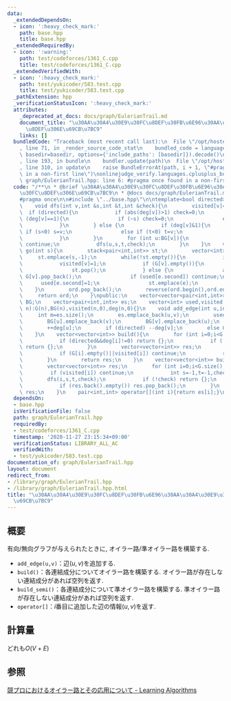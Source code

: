 ```yaml
---
data:
  _extendedDependsOn:
  - icon: ':heavy_check_mark:'
    path: base.hpp
    title: base.hpp
  _extendedRequiredBy:
  - icon: ':warning:'
    path: test/codeforces/1361_C.cpp
    title: test/codeforces/1361_C.cpp
  _extendedVerifiedWith:
  - icon: ':heavy_check_mark:'
    path: test/yukicoder/583.test.cpp
    title: test/yukicoder/583.test.cpp
  _pathExtension: hpp
  _verificationStatusIcon: ':heavy_check_mark:'
  attributes:
    _deprecated_at_docs: docs/graph/EulerianTrail.md
    document_title: "\u30AA\u30A4\u30E9\u30FC\u8DEF\u30FB\u6E96\u30AA\u30A4\u30E9\u30FC\
      \u8DEF\u306E\u69CB\u7BC9"
    links: []
  bundledCode: "Traceback (most recent call last):\n  File \"/opt/hostedtoolcache/Python/3.9.0/x64/lib/python3.9/site-packages/onlinejudge_verify/documentation/build.py\"\
    , line 71, in _render_source_code_stat\n    bundled_code = language.bundle(stat.path,\
    \ basedir=basedir, options={'include_paths': [basedir]}).decode()\n  File \"/opt/hostedtoolcache/Python/3.9.0/x64/lib/python3.9/site-packages/onlinejudge_verify/languages/cplusplus.py\"\
    , line 193, in bundle\n    bundler.update(path)\n  File \"/opt/hostedtoolcache/Python/3.9.0/x64/lib/python3.9/site-packages/onlinejudge_verify/languages/cplusplus_bundle.py\"\
    , line 310, in update\n    raise BundleErrorAt(path, i + 1, \"#pragma once found\
    \ in a non-first line\")\nonlinejudge_verify.languages.cplusplus_bundle.BundleErrorAt:\
    \ graph/EulerianTrail.hpp: line 6: #pragma once found in a non-first line\n"
  code: "/**\n * @brief \u30AA\u30A4\u30E9\u30FC\u8DEF\u30FB\u6E96\u30AA\u30A4\u30E9\
    \u30FC\u8DEF\u306E\u69CB\u7BC9\n * @docs docs/graph/EulerianTrail.md\n */\n\n\
    #pragma once\n\n#include \"../base.hpp\"\n\ntemplate<bool directed>\nclass EulerianTrail{\n\
    \    void dfs(int v,int &s,int &t,int &check){\n        visited[v]=1;\n      \
    \  if (directed){\n            if (abs(deg[v])>1) check=0;\n            else if\
    \ (deg[v]==1){\n                if (~s) check=0;\n                else s=v;\n\
    \            }\n        } else {\n            if (deg[v]&1){\n               \
    \ if (s<0) s=v;\n                else if (t<0) t=v;\n                else check=0;\n\
    \            }\n        }\n        for (int u:BG[v]){\n            if (visited[u])\
    \ continue;\n            dfs(u,s,t,check);\n        }\n    }\n    vector<int>\
    \ go(int s){\n        stack<pair<int,int>> st;\n        vector<int> ord;\n   \
    \     st.emplace(s,-1);\n        while(!st.empty()){\n            int v=st.top().first;\n\
    \            visited[v]=1;\n            if (G[v].empty()){\n                ord.emplace_back(st.top().second);\n\
    \                st.pop();\n            } else {\n                auto e=G[v].back();\
    \ G[v].pop_back();\n                if (used[e.second]) continue;\n          \
    \      used[e.second]=1;\n                st.emplace(e);\n            }\n    \
    \    }\n        ord.pop_back();\n        reverse(ord.begin(),ord.end());\n   \
    \     return ord;\n    }\npublic:\n    vector<vector<pair<int,int>>> G;\n    vector<vector<int>>\
    \ BG;\n    vector<pair<int,int>> es;\n    vector<int> used,visited,deg;\n    EulerianTrail(int\
    \ n):G(n),BG(n),visited(n,0),deg(n,0){}\n    void add_edge(int u,int v){\n   \
    \     int m=es.size();\n        es.emplace_back(u,v);\n        used.emplace_back(0);\n\
    \        BG[u].emplace_back(v);\n        BG[v].emplace_back(u);\n        G[u].emplace_back(v,m);\n\
    \        ++deg[u];\n        if (directed) --deg[v];\n        else G[v].emplace_back(u,m),++deg[v];\n\
    \    }\n    vector<vector<int>> build(){\n        for (int i=0;i<G.size();++i){\n\
    \            if (directed&&deg[i]!=0) return {};\n            if (!directed&&(deg[i]&1))\
    \ return {};\n        }\n        vector<vector<int>> res;\n        for (int i=0;i<G.size();++i){\n\
    \            if (G[i].empty()||visited[i]) continue;\n            res.emplace_back(go(i));\n\
    \        }\n        return res;\n    }\n    vector<vector<int>> build_semi(){\n\
    \        vector<vector<int>> res;\n        for (int i=0;i<G.size();++i){\n   \
    \         if (visited[i]) continue;\n            int s=-1,t=-1,check=1;\n    \
    \        dfs(i,s,t,check);\n            if (!check) return {};\n            res.emplace_back(go(~s?s:i));\n\
    \            if (res.back().empty()) res.pop_back();\n        }\n        return\
    \ res;\n    }\n    pair<int,int> operator[](int i){return es[i];}\n};"
  dependsOn:
  - base.hpp
  isVerificationFile: false
  path: graph/EulerianTrail.hpp
  requiredBy:
  - test/codeforces/1361_C.cpp
  timestamp: '2020-11-27 23:15:34+09:00'
  verificationStatus: LIBRARY_ALL_AC
  verifiedWith:
  - test/yukicoder/583.test.cpp
documentation_of: graph/EulerianTrail.hpp
layout: document
redirect_from:
- /library/graph/EulerianTrail.hpp
- /library/graph/EulerianTrail.hpp.html
title: "\u30AA\u30A4\u30E9\u30FC\u8DEF\u30FB\u6E96\u30AA\u30A4\u30E9\u30FC\u8DEF\u306E\
  \u69CB\u7BC9"
---
```

## 概要
有向/無向グラフが与えられたときに, オイラー路/準オイラー路を構築する.
- `add_edge(u,v)`：辺$(u,v)$を追加する.
- `build()`：各連結成分についてオイラー路を構築する. オイラー路が存在しない連結成分があれば空列を返す.
- `build_semi()`：各連結成分について準オイラー路を構築する. 準オイラー路が存在しない連結成分があれば空列を返す.
- `operator[]`：$i$番目に追加した辺の情報$(u,v)$を返す.

## 計算量
どれも$O(V+E)$

## 参照
[競プロにおけるオイラー路とその応用について - Learning Algorithms](https://kokiymgch.hatenablog.com/entry/2017/12/07/193238)